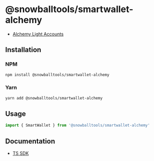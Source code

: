# @snowballtools/smartwallet-alchemy

- [Alchemy Light Accounts](https://www.alchemy.com/)

## Installation

### NPM

```zsh
npm install @snowballtools/smartwallet-alchemy
```

### Yarn

```zsh
yarn add @snowballtools/smartwallet-alchemy
```

## Usage

```typescript
import { SmartWallet } from '@snowballtools/smartwallet-alchemy'
```

## Documentation

- [TS SDK](https://sdk.snowballtools.xyz)
